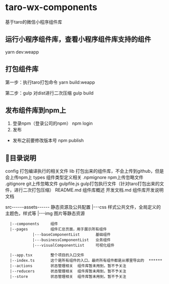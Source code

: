 # taro-wx-components
基于taro的微信小程序组件库
## 运行小程序组件库，查看小程序组件库支持的组件
yarn dev:weapp
##  打包组件库

第一步：执行taro打包命令
yarn build:weapp

第二步：gulp 对dist进行二次压缩
gulp build


##  发布组件库到npm上

1. 登录npm（登录公司的npm）
npm login
2. 发布
- 发布之前要修改版本号
npm publish

## 目录说明

config 打包编译执行的相关文件
lib  打包出来的组件库，不会上传到github，但是会上传npm上
types 组件类型定义相关
.npmignore    npm上传忽略文件
.gitignore    git上传忽略文件
gulpfile.js   gulp打包执行文件（针对taro打包出来的文件，进行二次打包压缩）
README.md     组件库概述
开发文档.md    组件库开发说明文档

src------assets------ 静态资源及公共配置
                 |---css 样式公共文件，全局定义的主题色，样式等
                 |---img 图片等静态资源
                 
      |--components     组件
      |--pages          组件汇总页面，用于展示所有组件
                |---baseComponentList       基础组件     
                |---businessComponentList   业务组件
                |---visualComponentList     可视化组件

      |--app.tsx        整个项目的入口文件
      |--index.ts       这个是所有组件的入口，最终所有组件都是从哪里导出的  ******
      |--actions        状态管理相关  组件库暂未用到，暂不予关注
      |--reducers       状态管理相关  组件库暂未用到，暂不予关注
      |--store          状态管理相关  组件库暂未用到，暂不予关注











